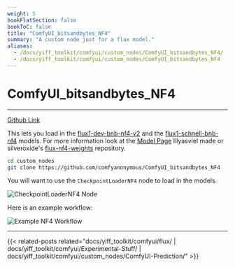 ```yaml
---
weight: 5
bookFlatSection: false
bookToC: false
title: "ComfyUI_bitsandbytes_NF4"
summary: "A custom node just for a flux model."
aliases:
  - /docs/yiff_toolkit/comfyui/custom_nodes/ComfyUI_bitsandbytes_NF4/
  - /docs/yiff_toolkit/comfyui/custom_nodes/ComfyUI_bitsandbytes_NF4
---
```


<!--markdownlint-disable MD025 MD033 -->

# ComfyUI_bitsandbytes_NF4

---

[Github Link](https://github.com/comfyanonymous/ComfyUI_bitsandbytes_NF4)

This lets you load in the [flux1-dev-bnb-nf4-v2](https://huggingface.co/lllyasviel/flux1-dev-bnb-nf4/resolve/main/flux1-dev-bnb-nf4-v2.safetensors) and the [flux1-schnell-bnb-nf4](https://huggingface.co/silveroxides/flux1-nf4-weights/resolve/main/flux1-schnell-bnb-nf4.safetensors) models. For more information look at the [Model Page](https://huggingface.co/lllyasviel/flux1-dev-bnb-nf4) Illyasviel made or silveroxide's [flux-nf4-weights](https://huggingface.co/silveroxides/flux1-nf4-weights) repository.

```bash
cd custom_nodes
git clone https://github.com/comfyanonymous/ComfyUI_bitsandbytes_NF4
```

You will want to use the `CheckpointLoaderNF4` node to load in the models.

![CheckpointLoaderNF4 Node](https://huggingface.co/k4d3/yiff_toolkit/resolve/main/static/comfyui/CheckpointLoaderNF4.png)

Here is an example workflow:

![Example NF4 Workflow](https://huggingface.co/k4d3/yiff_toolkit/resolve/main/static/comfyui/nf4_workflow.png)

---

<!--
HUGO_SEARCH_EXCLUDE_START
-->
{{< related-posts related="docs/yiff_toolkit/comfyui/flux/ | docs/yiff_toolkit/comfyui/Experimental-Stuff/ | docs/yiff_toolkit/comfyui/custom_nodes/ComfyUI-Prediction/" >}}
<!--
HUGO_SEARCH_EXCLUDE_END
-->
